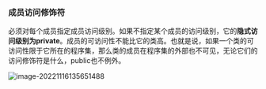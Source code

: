 ### 成员访问修饰符

必须对每个成员指定成员访问级别。如果不指定某个成员的访问级别，它的**隐式访问级别为private**。成员的可访问性不能比它的类高。也就是说，如果一个类的可访问性限于它所在的程序集，那么类的成员在程序集的外部也不可见，无论它们的访问修饰符是什么，public也不例外。



![image-20221116135651488](https://s2.loli.net/2022/11/16/CVY1zcBi8kt3G9U.png)